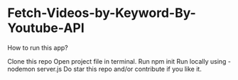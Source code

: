 # Fetch-Videos-by-Keyword-By-Youtube-API
How to run this app?

Clone this repo
Open project file in terminal.
Run npm init
Run locally using - nodemon server.js
Do star this repo and/or contribute if you like it.
